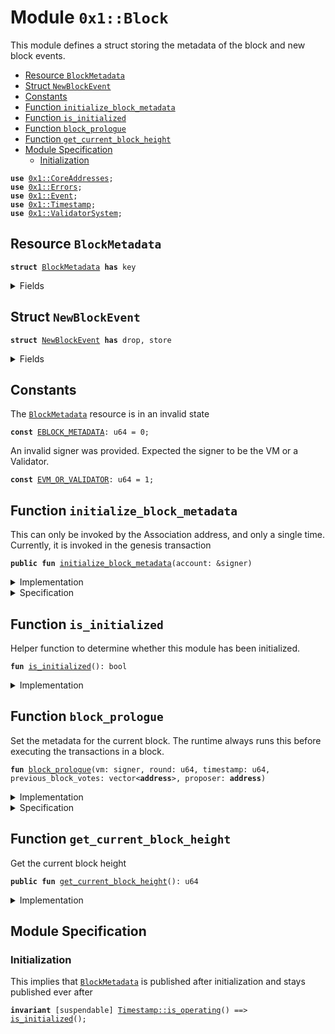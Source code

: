 
<a name="0x1_Block"></a>

# Module `0x1::Block`

This module defines a struct storing the metadata of the block and new block events.


-  [Resource `BlockMetadata`](#0x1_Block_BlockMetadata)
-  [Struct `NewBlockEvent`](#0x1_Block_NewBlockEvent)
-  [Constants](#@Constants_0)
-  [Function `initialize_block_metadata`](#0x1_Block_initialize_block_metadata)
-  [Function `is_initialized`](#0x1_Block_is_initialized)
-  [Function `block_prologue`](#0x1_Block_block_prologue)
-  [Function `get_current_block_height`](#0x1_Block_get_current_block_height)
-  [Module Specification](#@Module_Specification_1)
    -  [Initialization](#@Initialization_2)


<pre><code><b>use</b> <a href="CoreAddresses.md#0x1_CoreAddresses">0x1::CoreAddresses</a>;
<b>use</b> <a href="../../../../../../../DPN/releases/artifacts/current/build/MoveStdlib/docs/Errors.md#0x1_Errors">0x1::Errors</a>;
<b>use</b> <a href="../../../../../../../DPN/releases/artifacts/current/build/MoveStdlib/docs/Event.md#0x1_Event">0x1::Event</a>;
<b>use</b> <a href="Timestamp.md#0x1_Timestamp">0x1::Timestamp</a>;
<b>use</b> <a href="ValidatorSystem.md#0x1_ValidatorSystem">0x1::ValidatorSystem</a>;
</code></pre>



<a name="0x1_Block_BlockMetadata"></a>

## Resource `BlockMetadata`



<pre><code><b>struct</b> <a href="Block.md#0x1_Block_BlockMetadata">BlockMetadata</a> <b>has</b> key
</code></pre>



<details>
<summary>Fields</summary>


<dl>
<dt>
<code>height: u64</code>
</dt>
<dd>
 Height of the current block
</dd>
<dt>
<code>new_block_events: <a href="../../../../../../../DPN/releases/artifacts/current/build/MoveStdlib/docs/Event.md#0x1_Event_EventHandle">Event::EventHandle</a>&lt;<a href="Block.md#0x1_Block_NewBlockEvent">Block::NewBlockEvent</a>&gt;</code>
</dt>
<dd>
 Handle where events with the time of new blocks are emitted
</dd>
</dl>


</details>

<a name="0x1_Block_NewBlockEvent"></a>

## Struct `NewBlockEvent`



<pre><code><b>struct</b> <a href="Block.md#0x1_Block_NewBlockEvent">NewBlockEvent</a> <b>has</b> drop, store
</code></pre>



<details>
<summary>Fields</summary>


<dl>
<dt>
<code>round: u64</code>
</dt>
<dd>

</dd>
<dt>
<code>proposer: <b>address</b></code>
</dt>
<dd>

</dd>
<dt>
<code>previous_block_votes: vector&lt;<b>address</b>&gt;</code>
</dt>
<dd>

</dd>
<dt>
<code>time_microseconds: u64</code>
</dt>
<dd>
 On-chain time during  he block at the given height
</dd>
</dl>


</details>

<a name="@Constants_0"></a>

## Constants


<a name="0x1_Block_EBLOCK_METADATA"></a>

The <code><a href="Block.md#0x1_Block_BlockMetadata">BlockMetadata</a></code> resource is in an invalid state


<pre><code><b>const</b> <a href="Block.md#0x1_Block_EBLOCK_METADATA">EBLOCK_METADATA</a>: u64 = 0;
</code></pre>



<a name="0x1_Block_EVM_OR_VALIDATOR"></a>

An invalid signer was provided. Expected the signer to be the VM or a Validator.


<pre><code><b>const</b> <a href="Block.md#0x1_Block_EVM_OR_VALIDATOR">EVM_OR_VALIDATOR</a>: u64 = 1;
</code></pre>



<a name="0x1_Block_initialize_block_metadata"></a>

## Function `initialize_block_metadata`

This can only be invoked by the Association address, and only a single time.
Currently, it is invoked in the genesis transaction


<pre><code><b>public</b> <b>fun</b> <a href="Block.md#0x1_Block_initialize_block_metadata">initialize_block_metadata</a>(account: &signer)
</code></pre>



<details>
<summary>Implementation</summary>


<pre><code><b>public</b> <b>fun</b> <a href="Block.md#0x1_Block_initialize_block_metadata">initialize_block_metadata</a>(account: &signer) {
    <a href="Timestamp.md#0x1_Timestamp_assert_genesis">Timestamp::assert_genesis</a>();
    // Operational constraint, only callable by the Association <b>address</b>
    <a href="CoreAddresses.md#0x1_CoreAddresses_assert_diem_root">CoreAddresses::assert_diem_root</a>(account);

    <b>assert</b>!(!<a href="Block.md#0x1_Block_is_initialized">is_initialized</a>(), <a href="../../../../../../../DPN/releases/artifacts/current/build/MoveStdlib/docs/Errors.md#0x1_Errors_already_published">Errors::already_published</a>(<a href="Block.md#0x1_Block_EBLOCK_METADATA">EBLOCK_METADATA</a>));
    <b>move_to</b>&lt;<a href="Block.md#0x1_Block_BlockMetadata">BlockMetadata</a>&gt;(
        account,
        <a href="Block.md#0x1_Block_BlockMetadata">BlockMetadata</a> {
            height: 0,
            new_block_events: <a href="../../../../../../../DPN/releases/artifacts/current/build/MoveStdlib/docs/Event.md#0x1_Event_new_event_handle">Event::new_event_handle</a>&lt;<a href="Block.md#0x1_Block_NewBlockEvent">Self::NewBlockEvent</a>&gt;(account),
        }
    );
}
</code></pre>



</details>

<details>
<summary>Specification</summary>



<pre><code><b>include</b> <a href="Timestamp.md#0x1_Timestamp_AbortsIfNotGenesis">Timestamp::AbortsIfNotGenesis</a>;
<b>include</b> <a href="CoreAddresses.md#0x1_CoreAddresses_AbortsIfNotDiemRoot">CoreAddresses::AbortsIfNotDiemRoot</a>;
<b>aborts_if</b> <a href="Block.md#0x1_Block_is_initialized">is_initialized</a>() <b>with</b> Errors::ALREADY_PUBLISHED;
<b>ensures</b> <a href="Block.md#0x1_Block_is_initialized">is_initialized</a>();
<b>ensures</b> <a href="Block.md#0x1_Block_get_current_block_height">get_current_block_height</a>() == 0;
</code></pre>



</details>

<a name="0x1_Block_is_initialized"></a>

## Function `is_initialized`

Helper function to determine whether this module has been initialized.


<pre><code><b>fun</b> <a href="Block.md#0x1_Block_is_initialized">is_initialized</a>(): bool
</code></pre>



<details>
<summary>Implementation</summary>


<pre><code><b>fun</b> <a href="Block.md#0x1_Block_is_initialized">is_initialized</a>(): bool {
    <b>exists</b>&lt;<a href="Block.md#0x1_Block_BlockMetadata">BlockMetadata</a>&gt;(@DiemRoot)
}
</code></pre>



</details>

<a name="0x1_Block_block_prologue"></a>

## Function `block_prologue`

Set the metadata for the current block.
The runtime always runs this before executing the transactions in a block.


<pre><code><b>fun</b> <a href="Block.md#0x1_Block_block_prologue">block_prologue</a>(vm: signer, round: u64, timestamp: u64, previous_block_votes: vector&lt;<b>address</b>&gt;, proposer: <b>address</b>)
</code></pre>



<details>
<summary>Implementation</summary>


<pre><code><b>fun</b> <a href="Block.md#0x1_Block_block_prologue">block_prologue</a>(
    vm: signer,
    round: u64,
    timestamp: u64,
    previous_block_votes: vector&lt;<b>address</b>&gt;,
    proposer: <b>address</b>
) <b>acquires</b> <a href="Block.md#0x1_Block_BlockMetadata">BlockMetadata</a> {
    <a href="Timestamp.md#0x1_Timestamp_assert_operating">Timestamp::assert_operating</a>();
    // Operational constraint: can only be invoked by the VM.
    <a href="CoreAddresses.md#0x1_CoreAddresses_assert_vm">CoreAddresses::assert_vm</a>(&vm);

    // Authorization
    <b>assert</b>!(
        proposer == @VMReserved || <a href="ValidatorSystem.md#0x1_ValidatorSystem_is_validator">ValidatorSystem::is_validator</a>(proposer),
        <a href="../../../../../../../DPN/releases/artifacts/current/build/MoveStdlib/docs/Errors.md#0x1_Errors_requires_address">Errors::requires_address</a>(<a href="Block.md#0x1_Block_EVM_OR_VALIDATOR">EVM_OR_VALIDATOR</a>)
    );

    <b>let</b> block_metadata_ref = <b>borrow_global_mut</b>&lt;<a href="Block.md#0x1_Block_BlockMetadata">BlockMetadata</a>&gt;(@DiemRoot);
    <a href="Timestamp.md#0x1_Timestamp_update_global_time">Timestamp::update_global_time</a>(&vm, proposer, timestamp);
    block_metadata_ref.height = block_metadata_ref.height + 1;
    <a href="../../../../../../../DPN/releases/artifacts/current/build/MoveStdlib/docs/Event.md#0x1_Event_emit_event">Event::emit_event</a>&lt;<a href="Block.md#0x1_Block_NewBlockEvent">NewBlockEvent</a>&gt;(
        &<b>mut</b> block_metadata_ref.new_block_events,
        <a href="Block.md#0x1_Block_NewBlockEvent">NewBlockEvent</a> {
            round,
            proposer,
            previous_block_votes,
            time_microseconds: timestamp,
        }
    );
}
</code></pre>



</details>

<details>
<summary>Specification</summary>



<pre><code><b>include</b> <a href="Timestamp.md#0x1_Timestamp_AbortsIfNotOperating">Timestamp::AbortsIfNotOperating</a>;
<b>include</b> <a href="CoreAddresses.md#0x1_CoreAddresses_AbortsIfNotVM">CoreAddresses::AbortsIfNotVM</a>{account: vm};
<b>aborts_if</b> proposer != @VMReserved && !<a href="ValidatorSystem.md#0x1_ValidatorSystem_spec_is_validator">ValidatorSystem::spec_is_validator</a>(proposer)
    <b>with</b> Errors::REQUIRES_ADDRESS;
<b>ensures</b> <a href="Timestamp.md#0x1_Timestamp_spec_now_microseconds">Timestamp::spec_now_microseconds</a>() == timestamp;
<b>ensures</b> <a href="Block.md#0x1_Block_get_current_block_height">get_current_block_height</a>() == <b>old</b>(<a href="Block.md#0x1_Block_get_current_block_height">get_current_block_height</a>()) + 1;
<b>aborts_if</b> <a href="Block.md#0x1_Block_get_current_block_height">get_current_block_height</a>() + 1 &gt; MAX_U64 <b>with</b> EXECUTION_FAILURE;
<b>include</b> <a href="Block.md#0x1_Block_BlockPrologueEmits">BlockPrologueEmits</a>;
</code></pre>




<a name="0x1_Block_BlockPrologueEmits"></a>


<pre><code><b>schema</b> <a href="Block.md#0x1_Block_BlockPrologueEmits">BlockPrologueEmits</a> {
    round: u64;
    timestamp: u64;
    previous_block_votes: vector&lt;<b>address</b>&gt;;
    proposer: <b>address</b>;
    <b>let</b> handle = <b>global</b>&lt;<a href="Block.md#0x1_Block_BlockMetadata">BlockMetadata</a>&gt;(@DiemRoot).new_block_events;
    <b>let</b> msg = <a href="Block.md#0x1_Block_NewBlockEvent">NewBlockEvent</a> {
        round,
        proposer,
        previous_block_votes,
        time_microseconds: timestamp,
    };
    <b>emits</b> msg <b>to</b> handle;
}
</code></pre>



</details>

<a name="0x1_Block_get_current_block_height"></a>

## Function `get_current_block_height`

Get the current block height


<pre><code><b>public</b> <b>fun</b> <a href="Block.md#0x1_Block_get_current_block_height">get_current_block_height</a>(): u64
</code></pre>



<details>
<summary>Implementation</summary>


<pre><code><b>public</b> <b>fun</b> <a href="Block.md#0x1_Block_get_current_block_height">get_current_block_height</a>(): u64 <b>acquires</b> <a href="Block.md#0x1_Block_BlockMetadata">BlockMetadata</a> {
    <b>assert</b>!(<a href="Block.md#0x1_Block_is_initialized">is_initialized</a>(), <a href="../../../../../../../DPN/releases/artifacts/current/build/MoveStdlib/docs/Errors.md#0x1_Errors_not_published">Errors::not_published</a>(<a href="Block.md#0x1_Block_EBLOCK_METADATA">EBLOCK_METADATA</a>));
    <b>borrow_global</b>&lt;<a href="Block.md#0x1_Block_BlockMetadata">BlockMetadata</a>&gt;(@DiemRoot).height
}
</code></pre>



</details>

<a name="@Module_Specification_1"></a>

## Module Specification



<a name="@Initialization_2"></a>

### Initialization

This implies that <code><a href="Block.md#0x1_Block_BlockMetadata">BlockMetadata</a></code> is published after initialization and stays published
ever after


<pre><code><b>invariant</b> [suspendable] <a href="Timestamp.md#0x1_Timestamp_is_operating">Timestamp::is_operating</a>() ==&gt; <a href="Block.md#0x1_Block_is_initialized">is_initialized</a>();
</code></pre>
